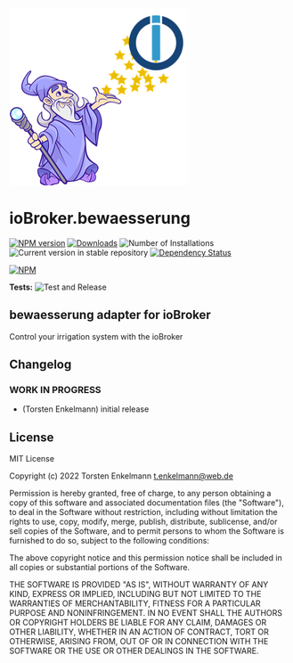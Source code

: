 ![Logo](admin/bewaesserung.png)
# ioBroker.bewaesserung

[![NPM version](https://img.shields.io/npm/v/iobroker.bewaesserung.svg)](https://www.npmjs.com/package/iobroker.bewaesserung)
[![Downloads](https://img.shields.io/npm/dm/iobroker.bewaesserung.svg)](https://www.npmjs.com/package/iobroker.bewaesserung)
![Number of Installations](https://iobroker.live/badges/bewaesserung-installed.svg)
![Current version in stable repository](https://iobroker.live/badges/bewaesserung-stable.svg)
[![Dependency Status](https://img.shields.io/david/tenkelmann/iobroker.bewaesserung.svg)](https://david-dm.org/tenkelmann/iobroker.bewaesserung)

[![NPM](https://nodei.co/npm/iobroker.bewaesserung.png?downloads=true)](https://nodei.co/npm/iobroker.bewaesserung/)

**Tests:** ![Test and Release](https://github.com/tenkelmann/ioBroker.bewaesserung/workflows/Test%20and%20Release/badge.svg)

## bewaesserung adapter for ioBroker

Control your irrigation system with the ioBroker

## Changelog
<!--
	Placeholder for the next version (at the beginning of the line):
	### **WORK IN PROGRESS**
-->

### **WORK IN PROGRESS**
* (Torsten Enkelmann) initial release

## License
MIT License

Copyright (c) 2022 Torsten Enkelmann <t.enkelmann@web.de>

Permission is hereby granted, free of charge, to any person obtaining a copy
of this software and associated documentation files (the "Software"), to deal
in the Software without restriction, including without limitation the rights
to use, copy, modify, merge, publish, distribute, sublicense, and/or sell
copies of the Software, and to permit persons to whom the Software is
furnished to do so, subject to the following conditions:

The above copyright notice and this permission notice shall be included in all
copies or substantial portions of the Software.

THE SOFTWARE IS PROVIDED "AS IS", WITHOUT WARRANTY OF ANY KIND, EXPRESS OR
IMPLIED, INCLUDING BUT NOT LIMITED TO THE WARRANTIES OF MERCHANTABILITY,
FITNESS FOR A PARTICULAR PURPOSE AND NONINFRINGEMENT. IN NO EVENT SHALL THE
AUTHORS OR COPYRIGHT HOLDERS BE LIABLE FOR ANY CLAIM, DAMAGES OR OTHER
LIABILITY, WHETHER IN AN ACTION OF CONTRACT, TORT OR OTHERWISE, ARISING FROM,
OUT OF OR IN CONNECTION WITH THE SOFTWARE OR THE USE OR OTHER DEALINGS IN THE
SOFTWARE.
